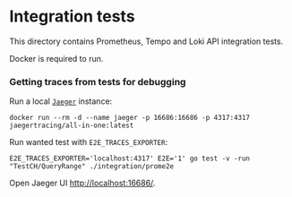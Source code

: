 # Integration tests

This directory contains Prometheus, Tempo and Loki API integration tests.

Docker is required to run.

### Getting traces from tests for debugging

Run a local [`Jaeger`](https://www.jaegertracing.io/) instance:

```console
docker run --rm -d --name jaeger -p 16686:16686 -p 4317:4317 jaegertracing/all-in-one:latest
```

Run wanted test with `E2E_TRACES_EXPORTER`:

```console
E2E_TRACES_EXPORTER='localhost:4317' E2E='1' go test -v -run "TestCH/QueryRange" ./integration/prome2e
```

Open Jaeger UI [http://localhost:16686/](http://localhost:16686/).
